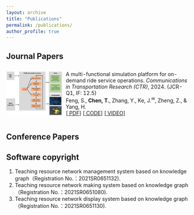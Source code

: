 ```yaml
---
layout: archive
title: "Publications"
permalink: /publications/
author_profile: true
---
```





## Journal Papers

<table style="width:100%;border:0px;border-spacing:0px;border-collapse:separate;margin-right:auto;margin-left:auto;"><tbody>


<tr onmouseout="font_stop()" onmouseover="font_start()" bgcolor="">
<td style="padding:0px;padding-bottom: 0px;width:30%;vertical-align:middle">
<img src="/images/research/feng2023multi.png" width="300px">
</td>
<td style="padding:10px;padding-bottom: 0px;width:70%;vertical-align:top">
<papertitle>A multi-functional simulation platform for on-demand ride service operations.</papertitle>
<em>Communications in Transportation Research (CTR)</em>, 2024. (JCR-Q1, IF: 12.5)
<br>
Feng, S., <strong>Chen, T.</strong>, Zhang, Y., Ke, J.<sup>✉</sup>, Zheng, Z., & Yang, H.
<br>
[<a href="https://arxiv.org/pdf/2303.12336"><i class="fa fa-file-pdf-o" aria-hidden="true"></i> PDF</a>]
[<a href="https://github.com/HKU-Smart-Mobility-Lab/Transportation_Simulator"><i class="fa fa-file-pdf-o" aria-hidden="true"></i> CODE</a>]
[<a href="https://youtu.be/q25L7lr77ms"><i class="fa fa-file-pdf-o" aria-hidden="true"></i> VIDEO</a>]
<br>
<p></p>
</td>
</tr>


</tbody>
</table>





## Conference Papers


## Software copyright
1. Teaching resource network management system based on knowledge graph（Registration No.：2021SR0651132).
2. Teaching resource network making system based on knowledge graph（Registration No.：2021SR0651080).
3. Teaching resource network display system based on knowledge graph（Registration No.：2021SR0651130).